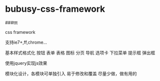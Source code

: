 ﻿bubusy-css-framework
====================

###ttt



css framework

支持ie7+,ff,chrome...

基本样式格式化
按钮
表单
表格
图标
分页
导航
选项卡
下拉菜单
提示框
弹出框

使用jquery实现js效果


模块化设计，各模块可单独引入
易于修改和覆盖
尽量少做，做有用的